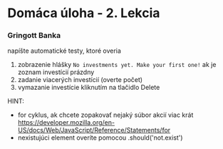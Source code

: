 # Domáca úloha - 2. Lekcia

### Gringott Banka
napíšte automatické testy, ktoré overia
1. zobrazenie hlášky `No investments yet. Make your first one!` ak je zoznam investícií prázdny
2. zadanie viacerých investícií (overte počet)
3. vymazanie investície kliknutím na tlačidlo Delete


HINT:
- for cyklus, ak chcete zopakovať nejaký súbor akcií viac krát https://developer.mozilla.org/en-US/docs/Web/JavaScript/Reference/Statements/for
- nexistujúci element overíte pomocou .should('not.exist')